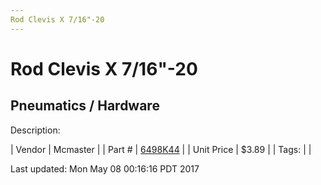 ```yaml
---
Rod Clevis X 7/16"-20
---
```

# Rod Clevis X 7/16"-20
## Pneumatics / Hardware
Description: 	 

| Vendor | Mcmaster | 
| Part # | [6498K44](https://www.mcmaster.com/#6498K44) | 
| Unit Price | $3.89 | 
| Tags: |  | 

Last updated: Mon May 08 00:16:16 PDT 2017